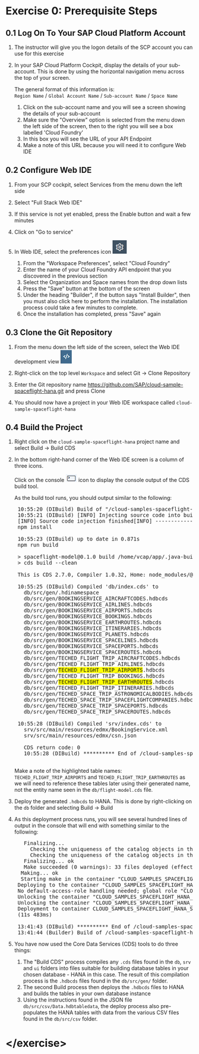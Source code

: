 # Exercise 0: Prerequisite Steps


## 0.1 Log On To Your SAP Cloud Platform Account

1. The instructor will give you the logon details of the SCP account you can use for this exercise

1. In your SAP Cloud Platform Cockpit, display the details of your sub-account. This is done by using the horizontal navigation menu across the top of your screen.

    The general format of this information is:  
    `Region Name` / `Global Account Name` / `Sub-account Name` / `Space Name`

    1. Click on the sub-account name and you will see a screen showing the details of your sub-account
    1. Make sure the "Overview" option is selected from the menu down the left side of the screen, then to the right you will see a box labelled 'Cloud Foundry'
    1. In this box you will see the URL of your API Endpoint
    1. Make a note of this URL because you will need it to configure Web IDE

## 0.2 Configure Web IDE

1. From your SCP cockpit, select Services from the menu down the left side

1. Select "Full Stack Web IDE"

1. If this service is not yet enabled, press the Enable button and wait a few minutes

1. Click on "Go to service"

1. In Web IDE, select the preferences icon ![Preferences](./img/Icon_Preferences.png)
    1. From the "Workspace Preferences", select "Cloud Foundry"
    1. Enter the name of your Cloud Foundry API endpoint that you discovered in the previous section
    1. Select the Organization and Space names from the drop down lists
    1. Press the "Save" button at the bottom of the screen
    1. Under the heading "Builder", if the button says "Install Builder", then you must also click here to perform the installation.  The installation process could take a few minutes to complete.
    1. Once the installation has completed, press "Save" again

## 0.3 Clone the Git Repository

1. From the menu down the left side of the screen, select the Web IDE development view ![Development](./img/Icon_Development.png)

1. Right-click on the top level `Workspace` and select Git -> Clone Repository

1. Enter the Git repository name <https://github.com/SAP/cloud-sample-spaceflight-hana.git> and press Clone

1. You should now have a project in your Web IDE workspace called `cloud-sample-spaceflight-hana`

## 0.4 Build the Project

1. Right click on the `cloud-sample-spaceflight-hana` project name and select Build -> Build CDS

1. In the bottom right-hand corner of the Web IDE screen is a column of three icons.  

    Click on the console ![Console](./img/Icon_Console.png) icon to display the console output of the CDS build tool.  

    As the build tool runs, you should output similar to the following:

    <pre>
    10:55:20 (DIBuild) Build of "/cloud-samples-spaceflight-hana" in progress.  
    10:55:21 (DIBuild) [INFO] Injecting source code into builder...  
    [INFO] Source code injection finished[INFO] ------------------------------------------------------------------------
    npm install
    
    10:55:23 (DIBuild) up to date in 0.871s
    npm run build
    
    > spaceflight-model@0.1.0 build /home/vcap/app/.java-buildpack/tomcat/temp/builder/sap.cds.mta/builds/build-6976017343015870064/cloud-samples-spaceflight-hana
    > cds build --clean
    
    This is CDS 2.7.0, Compiler 1.0.32, Home: node_modules/@sap/cds
    
    10:55:25 (DIBuild) Compiled 'db/index.cds' to
      db/src/gen/.hdinamespace
      db/src/gen/BOOKINGSERVICE_AIRCRAFTCODES.hdbcds
      db/src/gen/BOOKINGSERVICE_AIRLINES.hdbcds
      db/src/gen/BOOKINGSERVICE_AIRPORTS.hdbcds
      db/src/gen/BOOKINGSERVICE_BOOKINGS.hdbcds
      db/src/gen/BOOKINGSERVICE_EARTHROUTES.hdbcds
      db/src/gen/BOOKINGSERVICE_ITINERARIES.hdbcds
      db/src/gen/BOOKINGSERVICE_PLANETS.hdbcds
      db/src/gen/BOOKINGSERVICE_SPACELINES.hdbcds
      db/src/gen/BOOKINGSERVICE_SPACEPORTS.hdbcds
      db/src/gen/BOOKINGSERVICE_SPACEROUTES.hdbcds
      db/src/gen/TECHED_FLIGHT_TRIP_AIRCRAFTCODES.hdbcds
      db/src/gen/TECHED_FLIGHT_TRIP_AIRLINES.hdbcds
      db/src/gen/<span style="background-color: yellow">TECHED_FLIGHT_TRIP_AIRPORTS</span>.hdbcds
      db/src/gen/TECHED_FLIGHT_TRIP_BOOKINGS.hdbcds
      db/src/gen/<span style="background-color: yellow">TECHED_FLIGHT_TRIP_EARTHROUTES</span>.hdbcds
      db/src/gen/TECHED_FLIGHT_TRIP_ITINERARIES.hdbcds
      db/src/gen/TECHED_SPACE_TRIP_ASTRONOMICALBODIES.hdbcds
      db/src/gen/TECHED_SPACE_TRIP_SPACEFLIGHTCOMPANIES.hdbcds
      db/src/gen/TECHED_SPACE_TRIP_SPACEPORTS.hdbcds
      db/src/gen/TECHED_SPACE_TRIP_SPACEROUTES.hdbcds
      
    10:55:28 (DIBuild) Compiled 'srv/index.cds' to
      srv/src/main/resources/edmx/BookingService.xml
      srv/src/main/resources/edmx/csn.json
      
      CDS return code: 0
      10:55:28 (DIBuild) ********** End of /cloud-samples-spaceflight-hana Build Log **********
    </pre>

    Make a note of the highlighted table names: `TECHED_FLIGHT_TRIP_AIRPORTS` and `TECHED_FLIGHT_TRIP_EARTHROUTES` as we will need to reference these tables later using their generated name, not the entity name seen in the `db/flight-model.cds` file.

1. Deploy the generated `.hdbcds` to HANA.  This is done by right-clicking on the `db` folder and selecting Build -> Build

1. As this deployment process runs, you will see several hundred lines of output in the console that will end with something similar to the following:

    <pre>
      Finalizing...
        Checking the uniqueness of the catalog objects in the schema "CLOUD_SAMPLES_SPACEFLIGHT_HANA_SPACETRAVEL_HDI2_1"...
        Checking the uniqueness of the catalog objects in the schema "CLOUD_SAMPLES_SPACEFLIGHT_HANA_SPACETRAVEL_HDI2_1"... ok
      Finalizing... ok
      Make succeeded (0 warnings): 33 files deployed (effective 62), 0 files undeployed (effective 0), 0 dependent files redeployed
     Making... ok
     Starting make in the container "CLOUD_SAMPLES_SPACEFLIGHT_HANA_SPACETRAVEL_HDI2_1" with 33 files to deploy, 0 files to undeploy... ok
    Deploying to the container "CLOUD_SAMPLES_SPACEFLIGHT_HANA_SPACETRAVEL_HDI2_1"... ok (9s 316ms)
    No default-access-role handling needed; global role "CLOUD_SAMPLES_SPACEFLIGHT_HANA_SPACETRAVEL_HDI2_1::access_role" will not be adapted
    Unlocking the container "CLOUD_SAMPLES_SPACEFLIGHT_HANA_SPACETRAVEL_HDI2_1"...
    Unlocking the container "CLOUD_SAMPLES_SPACEFLIGHT_HANA_SPACETRAVEL_HDI2_1"... ok (0s 0ms)
    Deployment to container CLOUD_SAMPLES_SPACEFLIGHT_HANA_SPACETRAVEL_HDI2_1 done [Deployment ID: none].
    (11s 483ms)<br>
    13:41:43 (DIBuild) ********** End of /cloud-samples-spaceflight-hana/db Build Log **********
    13:41:44 (Builder) Build of /cloud-samples-spaceflight-hana/db completed successfully.</pre>

1. You have now used the Core Data Services (CDS) tools to do three things:
    1. The "Build CDS" process compiles any `.cds` files found in the `db`, `srv` and `ui` folders into files suitable for building database tables in your chosen database - HANA in this case.  The result of this compilation process is the `.hdbcds` files found in the `db/src/gen/` folder.
    1. The second Build process then deploys the `.hdbcds` files to HANA and builds the tables in your own database instance
    1. Using the instructions found in the JSON file `db/src/csv/Data.hdbtabledata`, the deploy process also pre-populates the HANA tables with data from the various CSV files found in the `db/src/csv` folder.
   
# \</exercise>
